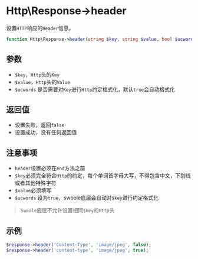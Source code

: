 # Http\Response->header

设置`HTTP`响应的`Header`信息。

```php
function Http\Response->header(string $key, string $value, bool $ucwords = true);
```

参数
----
* `$key`，`Http`头的`Key`
* `$value`，`Http`头的`Value`
* `$ucwords` 是否需要对`Key`进行`Http`约定格式化，默认`true`会自动格式化

返回值
----
* 设置失败，返回`false`
* 设置成功，没有任何返回值

注意事项
----
* `header`设置必须在`end`方法之前
* `$key`必须完全符合`Http`的约定，每个单词首字母大写，不得包含中文，下划线或者其他特殊字符
* `$value`必须填写
* `$ucwords` 设为`true`，swoole底层会自动对`$key`进行约定格式化

> `Swoole`底层不允许设置相同`$key`的`Http`头

示例
---
```php
$response->header('Content-Type', 'image/jpeg', false);
$response->header('content-type', 'image/jpeg', true);
```


